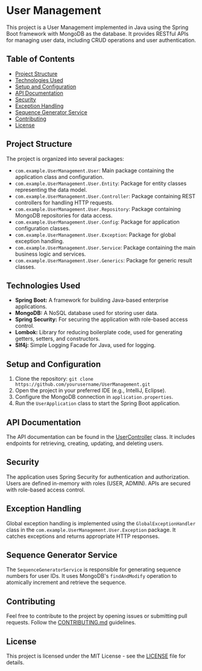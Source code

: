 # User Management 

This project is a User Management implemented in Java using the Spring Boot framework with MongoDB as the database. It provides RESTful APIs for managing user data, including CRUD operations and user authentication.

## Table of Contents
- [Project Structure](#project-structure)
- [Technologies Used](#technologies-used)
- [Setup and Configuration](#setup-and-configuration)
- [API Documentation](#api-documentation)
- [Security](#security)
- [Exception Handling](#exception-handling)
- [Sequence Generator Service](#sequence-generator-service)
- [Contributing](#contributing)
- [License](#license)

## Project Structure
The project is organized into several packages:

- `com.example.UserManagement.User`: Main package containing the application class and configuration.
- `com.example.UserManagement.User.Entity`: Package for entity classes representing the data model.
- `com.example.UserManagement.User.Controller`: Package containing REST controllers for handling HTTP requests.
- `com.example.UserManagement.User.Repository`: Package containing MongoDB repositories for data access.
- `com.example.UserManagement.User.Config`: Package for application configuration classes.
- `com.example.UserManagement.User.Exception`: Package for global exception handling.
- `com.example.UserManagement.User.Service`: Package containing the main business logic and services.
- `com.example.UserManagement.User.Generics`: Package for generic result classes.
  
## Technologies Used
- **Spring Boot:** A framework for building Java-based enterprise applications.
- **MongoDB:** A NoSQL database used for storing user data.
- **Spring Security:** For securing the application with role-based access control.
- **Lombok:** Library for reducing boilerplate code, used for generating getters, setters, and constructors.
- **Slf4j:** Simple Logging Facade for Java, used for logging.

## Setup and Configuration
1. Clone the repository: `git clone https://github.com/yourusername/UserManagement.git`
2. Open the project in your preferred IDE (e.g., IntelliJ, Eclipse).
3. Configure the MongoDB connection in `application.properties`.
4. Run the `UserApplication` class to start the Spring Boot application.

## API Documentation
The API documentation can be found in the [UserController](src/main/java/com/example/UserManagement/User/Controller/UserController.java) class. It includes endpoints for retrieving, creating, updating, and deleting users.

## Security
The application uses Spring Security for authentication and authorization. Users are defined in-memory with roles (USER, ADMIN). APIs are secured with role-based access control.

## Exception Handling
Global exception handling is implemented using the `GlobalExceptionHandler` class in the `com.example.UserManagement.User.Exception` package. It catches exceptions and returns appropriate HTTP responses.

## Sequence Generator Service
The `SequenceGeneratorService` is responsible for generating sequence numbers for user IDs. It uses MongoDB's `findAndModify` operation to atomically increment and retrieve the sequence.

## Contributing
Feel free to contribute to the project by opening issues or submitting pull requests. Follow the [CONTRIBUTING.md](CONTRIBUTING.md) guidelines.

## License
This project is licensed under the MIT License - see the [LICENSE](LICENSE) file for details.
